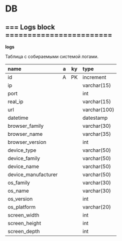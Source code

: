 # DB


## === Logs block ========================

**logs**

Таблица с собираемыми системой логами.

| name                | a | ky | type         |
|:--------------------|:-:|:--:|:-------------|
| id                  | A | PK | increment    |
| ip                  |   |    | varchar(15)  |
| port                |   |    | int          |
| real_ip             |   |    | varchar(15)  |
| url                 |   |    | varchar(100) |
| datetime            |   |    | datestamp    |
| browser_family      |   |    | varchar(30)  |
| browser_name        |   |    | varchar(35)  |
| browser_version     |   |    | int          |
| device_type         |   |    | varchar(50)  |
| device_family       |   |    | varchar(50)  |
| device_name         |   |    | varchar(50)  |
| device_manufacturer |   |    | varchar(50)  |
| os_family           |   |    | varchar(30)  |
| os_name             |   |    | varchar(30)  |
| os_version          |   |    | int          |
| os_platform         |   |    | varchar(20)  |
| screen_width        |   |    | int          |
| screen_height       |   |    | int          |
| screen_depth        |   |    | int          |
